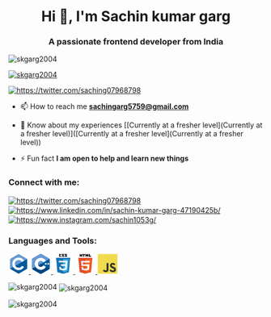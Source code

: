 <h1 align="center">Hi 👋, I'm Sachin kumar garg</h1>
<h3 align="center">A passionate frontend developer from India</h3>

<p align="left"> <img src="https://komarev.com/ghpvc/?username=skgarg2004&label=Profile%20views&color=0e75b6&style=flat" alt="skgarg2004" /> </p>

<p align="left"> <a href="https://github.com/ryo-ma/github-profile-trophy"><img src="https://github-profile-trophy.vercel.app/?username=skgarg2004" alt="skgarg2004" /></a> </p>

<p align="left"> <a href="https://twitter.com/https://twitter.com/saching07968798" target="blank"><img src="https://img.shields.io/twitter/follow/https://twitter.com/saching07968798?logo=twitter&style=for-the-badge" alt="https://twitter.com/saching07968798" /></a> </p>

- 📫 How to reach me **sachingarg5759@gmail.com**

- 📄 Know about my experiences [[Currently at a fresher level](Currently at a fresher level)]([Currently at a fresher level](Currently at a fresher level))

- ⚡ Fun fact **I am open to help and learn new things**

<h3 align="left">Connect with me:</h3>
<p align="left">
<a href="https://twitter.com/https://twitter.com/saching07968798" target="blank"><img align="center" src="https://raw.githubusercontent.com/rahuldkjain/github-profile-readme-generator/master/src/images/icons/Social/twitter.svg" alt="https://twitter.com/saching07968798" height="30" width="40" /></a>
<a href="https://linkedin.com/in/https://www.linkedin.com/in/sachin-kumar-garg-47190425b/" target="blank"><img align="center" src="https://raw.githubusercontent.com/rahuldkjain/github-profile-readme-generator/master/src/images/icons/Social/linked-in-alt.svg" alt="https://www.linkedin.com/in/sachin-kumar-garg-47190425b/" height="30" width="40" /></a>
<a href="https://instagram.com/https://www.instagram.com/sachin1053g/" target="blank"><img align="center" src="https://raw.githubusercontent.com/rahuldkjain/github-profile-readme-generator/master/src/images/icons/Social/instagram.svg" alt="https://www.instagram.com/sachin1053g/" height="30" width="40" /></a>
</p>

<h3 align="left">Languages and Tools:</h3>
<p align="left"> <a href="https://www.cprogramming.com/" target="_blank" rel="noreferrer"> <img src="https://raw.githubusercontent.com/devicons/devicon/master/icons/c/c-original.svg" alt="c" width="40" height="40"/> </a> <a href="https://www.w3schools.com/cpp/" target="_blank" rel="noreferrer"> <img src="https://raw.githubusercontent.com/devicons/devicon/master/icons/cplusplus/cplusplus-original.svg" alt="cplusplus" width="40" height="40"/> </a> <a href="https://www.w3schools.com/css/" target="_blank" rel="noreferrer"> <img src="https://raw.githubusercontent.com/devicons/devicon/master/icons/css3/css3-original-wordmark.svg" alt="css3" width="40" height="40"/> </a> <a href="https://www.w3.org/html/" target="_blank" rel="noreferrer"> <img src="https://raw.githubusercontent.com/devicons/devicon/master/icons/html5/html5-original-wordmark.svg" alt="html5" width="40" height="40"/> </a> <a href="https://developer.mozilla.org/en-US/docs/Web/JavaScript" target="_blank" rel="noreferrer"> <img src="https://raw.githubusercontent.com/devicons/devicon/master/icons/javascript/javascript-original.svg" alt="javascript" width="40" height="40"/> </a> </p>

<p><img align="left" src="https://github-readme-stats.vercel.app/api/top-langs?username=skgarg2004&show_icons=true&locale=en&layout=compact" alt="skgarg2004" /></p>

<p>&nbsp;<img align="center" src="https://github-readme-stats.vercel.app/api?username=skgarg2004&show_icons=true&locale=en" alt="skgarg2004" /></p>

<p><img align="center" src="https://github-readme-streak-stats.herokuapp.com/?user=skgarg2004&" alt="skgarg2004" /></p>
